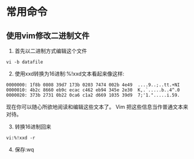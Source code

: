 # 常用命令

## 使用vim修改二进制文件

1. 首先以二进制方式编辑这个文件
```
vi -b datafile
```

2. 使用xxd转换为16进制:%!xxd文本看起来像这样:
```
0000000: 1f8b 0808 39d7 173b 0203 7474 002b 4e49  ....9..;..tt.+NI         
0000010: 4b2c 8660 eb9c ecac c462 eb94 345e 2e30  K,.`.....b..4^.0         
0000020: 373b 2731 0b22 0ca6 c1a2 d669 1035 39d9  7;'1.".....i.59. 
```

现在你可以随心所欲地阅读和编辑这些文本了。 Vim 把这些信息当作普通文本来对待。

3. 转换16进制回来
```
vi:%!xxd -r
```

4. 保存:wq
